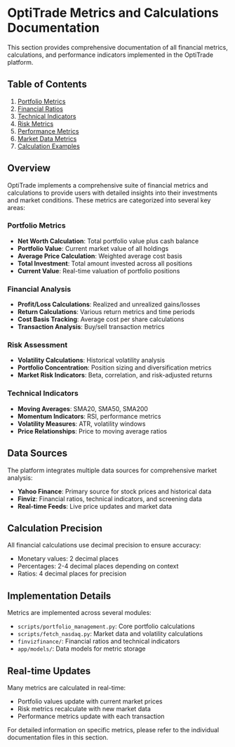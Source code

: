 # OptiTrade Metrics and Calculations Documentation

This section provides comprehensive documentation of all financial metrics, calculations, and performance indicators implemented in the OptiTrade platform.

## Table of Contents

1. [Portfolio Metrics](./portfolio-metrics.md)
2. [Financial Ratios](./financial-ratios.md)
3. [Technical Indicators](./technical-indicators.md)
4. [Risk Metrics](./risk-metrics.md)
5. [Performance Metrics](./performance-metrics.md)
6. [Market Data Metrics](./market-data-metrics.md)
7. [Calculation Examples](./calculation-examples.md)

## Overview

OptiTrade implements a comprehensive suite of financial metrics and calculations to provide users with detailed insights into their investments and market conditions. These metrics are categorized into several key areas:

### Portfolio Metrics
- **Net Worth Calculation**: Total portfolio value plus cash balance
- **Portfolio Value**: Current market value of all holdings
- **Average Price Calculation**: Weighted average cost basis
- **Total Investment**: Total amount invested across all positions
- **Current Value**: Real-time valuation of portfolio positions

### Financial Analysis
- **Profit/Loss Calculations**: Realized and unrealized gains/losses
- **Return Calculations**: Various return metrics and time periods
- **Cost Basis Tracking**: Average cost per share calculations
- **Transaction Analysis**: Buy/sell transaction metrics

### Risk Assessment
- **Volatility Calculations**: Historical volatility analysis
- **Portfolio Concentration**: Position sizing and diversification metrics
- **Market Risk Indicators**: Beta, correlation, and risk-adjusted returns

### Technical Indicators
- **Moving Averages**: SMA20, SMA50, SMA200
- **Momentum Indicators**: RSI, performance metrics
- **Volatility Measures**: ATR, volatility windows
- **Price Relationships**: Price to moving average ratios

## Data Sources

The platform integrates multiple data sources for comprehensive market analysis:

- **Yahoo Finance**: Primary source for stock prices and historical data
- **Finviz**: Financial ratios, technical indicators, and screening data
- **Real-time Feeds**: Live price updates and market data

## Calculation Precision

All financial calculations use decimal precision to ensure accuracy:
- Monetary values: 2 decimal places
- Percentages: 2-4 decimal places depending on context
- Ratios: 4 decimal places for precision

## Implementation Details

Metrics are implemented across several modules:
- `scripts/portfolio_management.py`: Core portfolio calculations
- `scripts/fetch_nasdaq.py`: Market data and volatility calculations
- `finvizfinance/`: Financial ratios and technical indicators
- `app/models/`: Data models for metric storage

## Real-time Updates

Many metrics are calculated in real-time:
- Portfolio values update with current market prices
- Risk metrics recalculate with new market data
- Performance metrics update with each transaction

For detailed information on specific metrics, please refer to the individual documentation files in this section.
